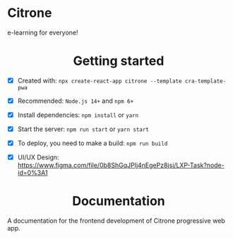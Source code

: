 # Citrone
e-learning for everyone!

<h1 align='center'>Getting started</h1>

- [x] Created with: `npx create-react-app citrone --template cra-template-pwa`
- [x] Recommended: `Node.js 14+` and `npm 6+`
- [x] Install dependencies: `npm install` or `yarn`
- [x] Start the server: `npm run start` or `yarn start`
- [x] To deploy, you need to make a build: `npm run build`

- [x] UI/UX Design: <a href=' https://www.figma.com/file/0b8ShGqJPIj4nEgePz8jsi/LXP-Task?node-id=0%3A1'> https://www.figma.com/file/0b8ShGqJPIj4nEgePz8jsi/LXP-Task?node-id=0%3A1</a>

<h1 align='center'>Documentation</h1>

A documentation for the frontend development of Citrone progressive web app.
